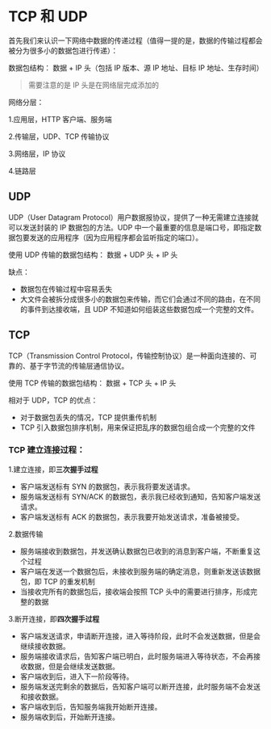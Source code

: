 # TCP 和 UDP

首先我们来认识一下网络中数据的传递过程（值得一提的是，数据的传输过程都会被分为很多小的数据包进行传递）：

数据包结构：
数据 + IP 头（包括 IP 版本、源 IP 地址、目标 IP 地址、生存时间）

>需要注意的是 IP 头是在网络层完成添加的

网络分层：

1.应用层，HTTP 客户端、服务端

2.传输层，UDP、TCP 传输协议

3.网络层，IP 协议

4.链路层

## UDP

UDP（User Datagram Protocol）用户数据报协议，提供了一种无需建立连接就可以发送封装的 IP 数据包的方法。UDP 中一个最重要的信息是端口号，即指定数据包要发送的应用程序（因为应用程序都会监听指定的端口）。

使用 UDP 传输的数据包结构：
数据 + UDP 头 + IP 头

缺点：
- 数据包在传输过程中容易丢失
- 大文件会被拆分成很多小的数据包来传输，而它们会通过不同的路由，在不同的事件到达接收端，且 UDP 不知道如何组装这些数据包成一个完整的文件。

## TCP

TCP（Transmission Control Protocol，传输控制协议）是一种面向连接的、可靠的、基于字节流的传输层通信协议。

使用 TCP 传输的数据包结构：
数据 + TCP 头 + IP 头

相对于 UDP，TCP 的优点：
- 对于数据包丢失的情况，TCP 提供重传机制
- TCP 引入数据包排序机制，用来保证把乱序的数据包组合成一个完整的文件

### TCP 建立连接过程：

1.建立连接，即**三次握手过程**
- 客户端发送标有 SYN 的数据包，表示我将要发送请求。
- 服务端发送标有 SYN/ACK 的数据包，表示我已经收到通知，告知客户端发送请求。
- 客户端发送标有 ACK 的数据包，表示我要开始发送请求，准备被接受。

2.数据传输
- 服务端接收到数据包，并发送确认数据包已收到的消息到客户端，不断重复这个过程
- 客户端在发送一个数据包后，未接收到服务端的确定消息，则重新发送该数据包，即 TCP 的重发机制
- 当接收完所有的数据包后，接收端会按照 TCP 头中的需要进行排序，形成完整的数据

3.断开连接，即**四次握手过程**
- 客户端发送请求，申请断开连接，进入等待阶段，此时不会发送数据，但是会继续接收数据。
- 服务端接收请求后，告知客户端已明白，此时服务端进入等待状态，不会再接收数据，但是会继续发送数据。
- 客户端收到后，进入下一阶段等待。
- 服务端发送完剩余的数据后，告知客户端可以断开连接，此时服务端不会发送和接收数据。
- 客户端收到后，告知服务端我开始断开连接。
- 服务端收到后，开始断开连接。


